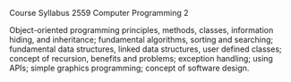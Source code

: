 Course Syllabus 2559 
Computer Programming 2

Object-oriented programming principles, methods, classes, information hiding, and inheritance; fundamental algorithms, sorting and searching; fundamental data structures, linked data structures, user defined classes; concept of recursion, benefits and problems; exception handling; using APIs; simple graphics programming; concept of software design.
